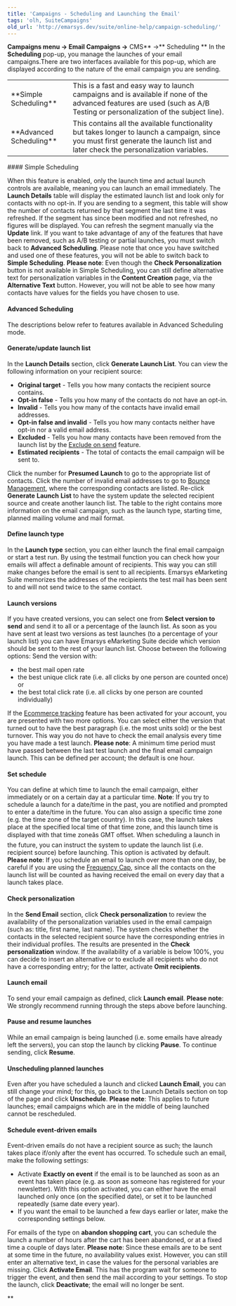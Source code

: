 ```yaml
---
title: 'Campaigns - Scheduling and Launching the Email'
tags: 'olh, SuiteCampaigns'
old_url: 'http://emarsys.dev/suite/online-help/campaign-scheduling/'
---
```


**Campaigns menu -> **Email Campaigns** ->** CMS** ->** Scheduling ** In the **Scheduling** pop-up, you manage the launches of your email campaigns.There are two interfaces available for this pop-up, which are displayed according to the nature of the email campaign you are sending.

<div> <table><tbody><tr><td>**Simple Scheduling**

 </td> <td>This is a fast and easy way to launch campaigns and is available if none of the advanced features are used (such as A/B Testing or personalization of the subject line).</td> </tr><tr><td>**Advanced Scheduling**

 </td> <td>This contains all the available functionality but takes longer to launch a campaign, since you must first generate the launch list and later check the personalization variables.</td></tr></tbody></table></div>#### Simple Scheduling

 When this feature is enabled, only the launch time and actual launch controls are available, meaning you can launch an email immediately. The **Launch Details** table will display the estimated launch list and look only for contacts with no opt-in. If you are sending to a segment, this table will show the number of contacts returned by that segment the last time it was refreshed. If the segment has since been modified and not refreshed, no figures will be displayed. You can refresh the segment manually via the **Update** link. If you want to take advantage of any of the features that have been removed, such as A/B testing or partial launches, you must switch back to **Advanced Scheduling**. Please note that once you have switched and used one of these features, you will not be able to switch back to **Simple Scheduling**. **Please note**: Even though the **Check Personalization** button is not available in Simple Scheduling, you can still define alternative text for personalization variables in the **Content Creation** page, via the **Alternative Text** button. However, you will not be able to see how many contacts have values for the fields you have chosen to use.

#### Advanced Scheduling

 The descriptions below refer to features available in Advanced Scheduling mode.

#### Generate/update launch list

 In the **Launch Details** section, click **Generate Launch List**. You can view the following information on your recipient source:

- **Original target** - Tells you how many contacts the recipient source contains.
- **Opt-in false** - Tells you how many of the contacts do not have an opt-in.
- **Invalid** - Tells you how many of the contacts have invalid email addresses.
- **Opt-in false and invalid** - Tells you how many contacts neither have opt-in nor a valid email address.
- **Excluded** - Tells you how many contacts have been removed from the launch list by the [Exclude on send](/olh/email-settings.md "Campaigns â&#128;&#147; Email Settings") feature.
- **Estimated** **recipients** - The total of contacts the email campaign will be sent to.

 Click the number for **Presumed** **Launch** to go to the appropriate list of contacts. Click the number of invalid email addresses to go to [Bounce Management](/olh/bounce-management-settings.md "Admin â&#128;&#147; Bounce Management Overview"), where the corresponding contacts are listed. Re-click **Generate** **Launch** **List** to have the system update the selected recipient source and create another launch list. The table to the right contains more information on the email campaign, such as the launch type, starting time, planned mailing volume and mail format.

#### Define launch type

 In the **Launch** **type** section, you can either launch the final email campaign or start a test run. By using the testmail function you can check how your emails will affect a definable amount of recipients. This way you can still make changes before the email is sent to all recipients. Emarsys eMarketing Suite memorizes the addresses of the recipients the test mail has been sent to and will not send twice to the same contact.

#### Launch versions

 If you have created versions, you can select one from **Select version to send** and send it to all or a percentage of the launch list. As soon as you have sent at least two versions as test launches (to a percentage of your launch list) you can have Emarsys eMarketing Suite decide which version should be sent to the rest of your launch list. Choose between the following options: Send the version with:

- the best mail open rate
- the best unique click rate (i.e. all clicks by one person are counted once) or
- the best total click rate (i.e. all clicks by one person are counted individually)

 If the [Ecommerce tracking](/Suite/ecommerce-tracking.md "Ecommerce Tracking") feature has been activated for your account, you are presented with two more options. You can select either the version that turned out to have the best paragraph (i.e. the most units sold) or the best turnover. This way you do not have to check the email analysis every time you have made a test launch. **Please note**: A minimum time period must have passed between the last test launch and the final email campaign launch. This can be defined per account; the default is one hour.

#### Set schedule

 You can define at which time to launch the email campaign, either immediately or on a certain day at a particular time. **Note**: If you try to schedule a launch for a date/time in the past, you are notified and prompted to enter a date/time in the future. You can also assign a specific time zone (e.g. the time zone of the target country). In this case, the launch takes place at the specified local time of that time zone, and this launch time is displayed with that time zoneâ&#128;&#153;s GMT offset. When scheduling a launch in the future, you can instruct the system to update the launch list (i.e. recipient source) before launching. This option is activated by default. **Please note**: If you schedule an email to launch over more than one day, be careful if you are using the [Frequency Cap](/olh/frequency-cap.md "Admin â&#128;&#147; Frequency Cap Overview"), since all the contacts on the launch list will be counted as having received the email on every day that a launch takes place.

#### Check personalization

 In the **Send Email** section, click **Check personalization** to review the availability of the personalization variables used in the email campaign (such as: title, first name, last name). The system checks whether the contacts in the selected recipient source have the corresponding entries in their individual profiles. The results are presented in the **Check personalization** window. If the availability of a variable is below 100%, you can decide to insert an alternative or to exclude all recipients who do not have a corresponding entry; for the latter, activate **Omit recipients**.

#### Launch email

 To send your email campaign as defined, click **Launch email**. **Please note**: We strongly recommend running through the steps above before launching.

#### Pause and resume launches

 While an email campaign is being launched (i.e. some emails have already left the servers), you can stop the launch by clicking **Pause**. To continue sending, click **Resume**.

#### Unscheduling planned launches

 Even after you have scheduled a launch and clicked **Launch Email**, you can still change your mind; for this, go back to the Launch Details section on top of the page and click **Unschedule**. **Please note**: This applies to future launches; email campaigns which are in the middle of being launched cannot be rescheduled.

#### Schedule event-driven emails

 Event-driven emails do not have a recipient source as such; the launch takes place if/only after the event has occurred. To schedule such an email, make the following settings:

- Activate **Exactly on event** if the email is to be launched as soon as an event has taken place (e.g. as soon as someone has registered for your newsletter). With this option activated, you can either have the email launched only once (on the specified date), or set it to be launched repeatedly (same date every year).
- If you want the email to be launched a few days earlier or later, make the corresponding settings below.

 For emails of the type on **abandon shopping cart**, you can schedule the launch a number of hours after the cart has been abandoned, or at a fixed time a couple of days later. **Please note**: Since these emails are to be sent at some time in the future, no availability values exist. However, you can still enter an alternative text, in case the values for the personal variables are missing. Click **Activate Email**. This has the program wait for someone to trigger the event, and then send the mail according to your settings. To stop the launch, click **Deactivate**; the email will no longer be sent.

**